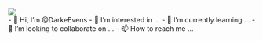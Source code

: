 <div id="badges">
  <img src="https://img.shields.io/badge/VK-blue?style=flat&logo=vk&logoWidth=19&link=https://vk.com/only_yours2021 alt="VK Badge"/>
</div>
- 👋 Hi, I’m @DarkeEvens
- 👀 I’m interested in ...
- 🌱 I’m currently learning ...
- 💞️ I’m looking to collaborate on ...
- 📫 How to reach me ...

<!---
DarkeEvens/DarkeEvens is a ✨ special ✨ repository because its `README.md` (this file) appears on your GitHub profile.
You can click the Preview link to take a look at your changes.
--->
